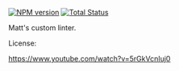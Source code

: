 [![NPM version][npm-image]][npm-url] 
[![Total Status][total-image]][total-url]

Matt's custom linter. 

License:

https://www.youtube.com/watch?v=5rGkVcnIuj0



[npm-image]: https://badge.fury.io/js/eslint-config-mcrowder65.svg
[npm-url]: https://npmjs.org/package/eslint-config-mcrowder65

[total-image]: 	https://img.shields.io/npm/dt/eslint-config-mcrowder65.svg
[total-url]: 	https://img.shields.io/npm/dt/eslint-config-mcrowder65